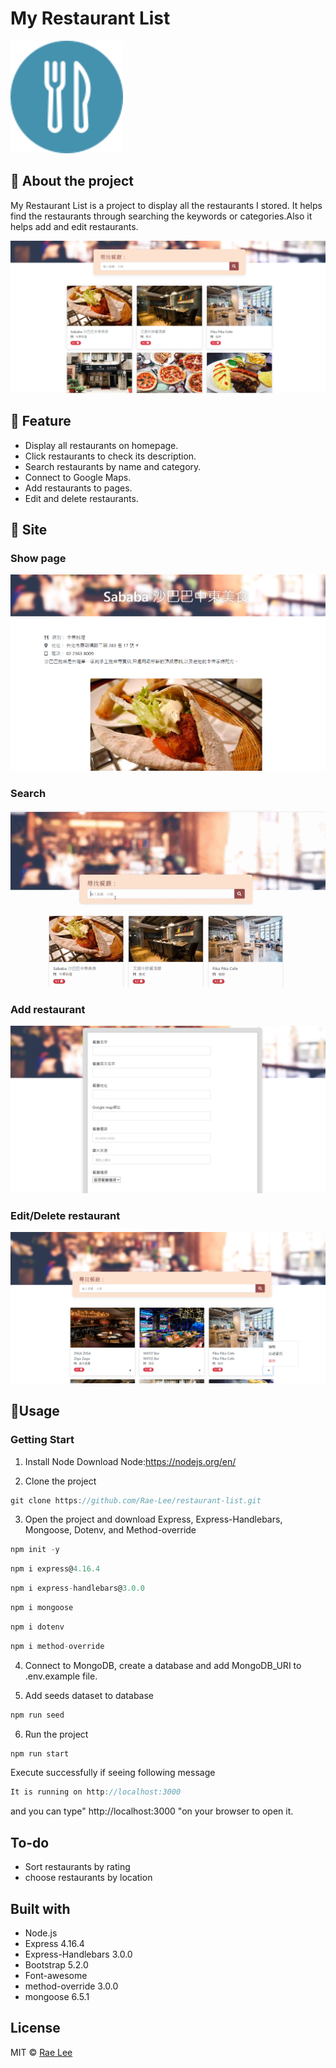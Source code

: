 # My Restaurant List
![--------](/public/image/restaurant-list-logo.png)

## :pencil: About the project
My Restaurant List is a project to display all the restaurants I stored. It helps find the restaurants through searching the keywords or categories.Also it helps add and edit restaurants.

![](/public/image/launch-page.png)
## :book: Feature
 - Display all restaurants on homepage.
 - Click restaurants to check its description.
 - Search restaurants by name and category.
 - Connect to Google Maps.
 - Add restaurants to pages.
 - Edit and delete restaurants.

## :flower_playing_cards: Site
### Show page

![](/public/image/description.PNG)
### Search
![](/public/image/search-demo.gif)
### Add restaurant
![](/public/image/add-restaurant.PNG)
### Edit/Delete restaurant
![](/public/image/edit-and-delete-restaurant.PNG)
## :floppy_disk:Usage
### Getting Start
1. Install Node
Download Node:https://nodejs.org/en/

2. Clone the project 
```js
git clone https://github.com/Rae-Lee/restaurant-list.git
```

3. Open the project and download Express, Express-Handlebars, Mongoose, Dotenv, and Method-override
```js
npm init -y
```
```js
npm i express@4.16.4
```
```js
npm i express-handlebars@3.0.0
```
```js
npm i mongoose
```
```js
npm i dotenv
```
```js
npm i method-override
```
4. Connect to MongoDB, create a database and add MongoDB_URI to .env.example file.

5. Add seeds dataset to database
```js
npm run seed
```
6. Run the project
```js
npm run start
```
Execute successfully if seeing following message
```js
It is running on http://localhost:3000
```
and you can type" http://localhost:3000 "on your browser to open it.

##  To-do
- Sort restaurants by rating
- choose restaurants by location
## Built with
- Node.js 
- Express 4.16.4
- Express-Handlebars 3.0.0
- Bootstrap 5.2.0
- Font-awesome 
- method-override 3.0.0
- mongoose 6.5.1
##  License
MIT © [Rae Lee](https://github.com/Rae-Lee)
